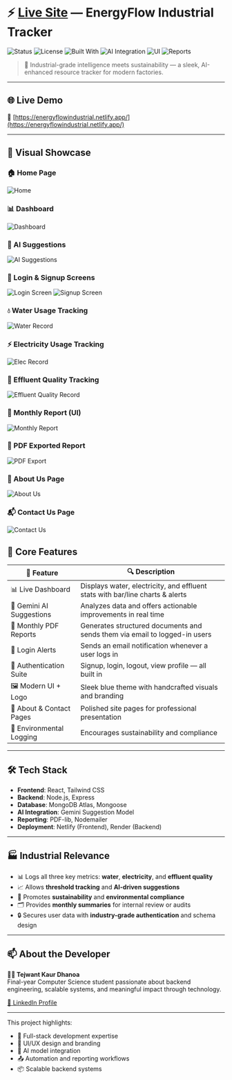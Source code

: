# ⚡ [Live Site](https://energyflowindustrial.netlify.app/) — EnergyFlow Industrial Tracker

![Status](https://img.shields.io/badge/status-deployed-green)
![License](https://img.shields.io/badge/license-MIT-blue)
![Built With](https://img.shields.io/badge/stack-React%2C%20MongoDB%2C%20Node.js%2C%20Express-orange)
![AI Integration](https://img.shields.io/badge/Gemini%20AI-enabled-blueviolet)
![UI](https://img.shields.io/badge/design-custom%20logo%20%26%20modern%20UI-critical)
![Reports](https://img.shields.io/badge/monthly%20report-PDF%20%26%20email-informational)

> 🧠 Industrial-grade intelligence meets sustainability — a sleek, AI-enhanced resource tracker for modern factories.

---

## 🌐 Live Demo

🔗 [https://energyflowindustrial.netlify.app/](https://energyflowindustrial.netlify.app/)

---

## 📸 Visual Showcase

### 🏠 Home Page
![Home](https://raw.githubusercontent.com/tejwant-dhanoa/EnergyFlow-IndustrialTracker/main/assets/homepage.png)

### 📊 Dashboard
![Dashboard](https://raw.githubusercontent.com/tejwant-dhanoa/EnergyFlow-IndustrialTracker/main/assets/dashboard.png)

### 🤖 AI Suggestions
![AI Suggestions](https://raw.githubusercontent.com/tejwant-dhanoa/EnergyFlow-IndustrialTracker/main/assets/aisuggestion.png)

### 🔐 Login & Signup Screens
![Login Screen](https://raw.githubusercontent.com/tejwant-dhanoa/EnergyFlow-IndustrialTracker/main/assets/login.png)
![Signup Screen](https://raw.githubusercontent.com/tejwant-dhanoa/EnergyFlow-IndustrialTracker/main/assets/signup.png)

### 💧 Water Usage Tracking
![Water Record](https://raw.githubusercontent.com/tejwant-dhanoa/EnergyFlow-IndustrialTracker/main/assets/waterusage.png)

### ⚡ Electricity Usage Tracking
![Elec Record](https://raw.githubusercontent.com/tejwant-dhanoa/EnergyFlow-IndustrialTracker/main/assets/elec.png)

### 🧪 Effluent Quality Tracking
![Effluent Quality Record](https://raw.githubusercontent.com/tejwant-dhanoa/EnergyFlow-IndustrialTracker/main/assets/effluent.png)

### 📅 Monthly Report (UI)
![Monthly Report](https://raw.githubusercontent.com/tejwant-dhanoa/EnergyFlow-IndustrialTracker/main/assets/report1.png)

### 🧾 PDF Exported Report
![PDF Export](https://raw.githubusercontent.com/tejwant-dhanoa/EnergyFlow-IndustrialTracker/main/assets/report.png)

### 📄 About Us Page
![About Us](https://raw.githubusercontent.com/tejwant-dhanoa/EnergyFlow-IndustrialTracker/main/assets/about1.png)

### 📬 Contact Us Page
![Contact Us](https://raw.githubusercontent.com/tejwant-dhanoa/EnergyFlow-IndustrialTracker/main/assets/contact.png)


## 🧠 Core Features

| 🌟 Feature               | 🔍 Description                                                                |
| ------------------------ | ----------------------------------------------------------------------------- |
| 📊 Live Dashboard        | Displays water, electricity, and effluent stats with bar/line charts & alerts |
| 🤖 Gemini AI Suggestions | Analyzes data and offers actionable improvements in real time                 |
| 🧾 Monthly PDF Reports   | Generates structured documents and sends them via email to logged-in users    |
| 📨 Login Alerts          | Sends an email notification whenever a user logs in                           |
| 👤 Authentication Suite  | Signup, login, logout, view profile — all built in                            |
| 🖼️ Modern UI + Logo      | Sleek blue theme with handcrafted visuals and branding                        |
| 📃 About & Contact Pages | Polished site pages for professional presentation                             |
| 🌱 Environmental Logging | Encourages sustainability and compliance                                      |

---

## 🛠️ Tech Stack

- **Frontend**: React, Tailwind CSS
- **Backend**: Node.js, Express
- **Database**: MongoDB Atlas, Mongoose
- **AI Integration**: Gemini Suggestion Model
- **Reporting**: PDF-lib, Nodemailer
- **Deployment**: Netlify (Frontend), Render (Backend)

---

## 🏭 Industrial Relevance

- 📊 Logs all three key metrics: **water**, **electricity**, and **effluent quality**
- 📈 Allows **threshold tracking** and **AI-driven suggestions**
- 🧠 Promotes **sustainability** and **environmental compliance**
- 🗂️ Provides **monthly summaries** for internal review or audits
- 🔒 Secures user data with **industry-grade authentication** and schema design

---

## 📫 About the Developer

**👩‍💻 Tejwant Kaur Dhanoa**  
Final-year Computer Science student passionate about backend engineering, scalable systems, and meaningful impact through technology.

[🔗 LinkedIn Profile](https://www.linkedin.com/in/tejwant-kaur-dhanoa/)

---

This project highlights:

- 🔧 Full-stack development expertise
- 🎨 UI/UX design and branding
- 🧠 AI model integration
- 📤 Automation and reporting workflows
- 📦 Scalable backend systems
